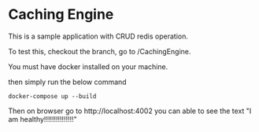 # Caching Engine

This is a sample application with CRUD redis operation.


To test this, checkout the branch, go to /CachingEngine.

You must have docker installed on your machine.

then simply run the below command

```
docker-compose up --build
```

Then on browser go to http://localhost:4002 you can able to see the text "I am healthy!!!!!!!!!!!!!!!"
